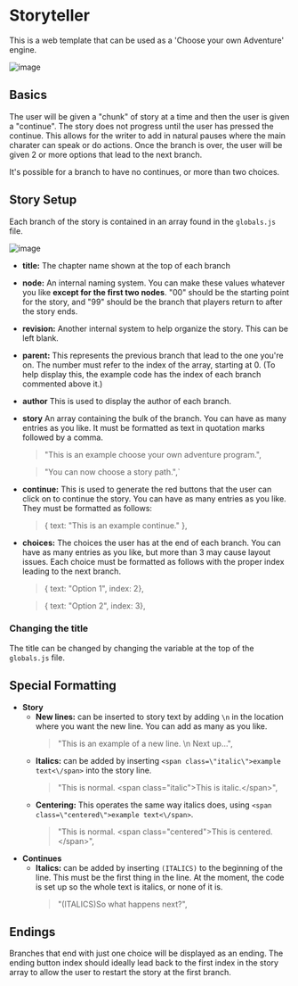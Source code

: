 # Storyteller

This is a web template that can be used as a 'Choose your own Adventure' engine. 

![image](https://github.com/GavinBuckley/Storyteller/assets/31485432/17ee4780-7ce4-407e-b693-9f2ed5028564)

## Basics

The user will be given a "chunk" of story at a time and then the user is given a "continue". The story does not progress until the user has pressed the continue. This allows for the writer to add in natural pauses where the main charater can speak or do actions. Once the branch is over, the user will be given 2 or more options that lead to the next branch. 

It's possible for a branch to have no continues, or more than two choices. 

## Story Setup
Each branch of the story is contained in an array found in the `globals.js` file.

![image](https://github.com/GavinBuckley/Storyteller/assets/31485432/d4039e9b-9ae4-4b24-8501-b3fc7ad4442d)

* **title:** The chapter name shown at the top of each branch
* **node:** An internal naming system. You can make these values whatever you like **except for the first two nodes**. "00" should be the starting point for the story, and "99" should be the branch that players return to after the story ends.
* **revision:** Another internal system to help organize the story. This can be left blank.
* **parent:** This represents the previous branch that lead to the one you're on. The number must refer to the index of the array, starting at 0. (To help display this, the example code has the index of each branch commented above it.)
* **author** This is used to display the author of each branch.
* **story** An array containing the bulk of the branch. You can have as many entries as you like. It must be formatted as text in quotation marks followed by a comma.
  >  "This is an example choose your own adventure program.",

  >  "You can now choose a story path.",`
* **continue:** This is used to generate the red buttons that the user can click on to continue the story. You can have as many entries as you like. They must be formatted as follows:
  >{ text: "This is an example continue." },
* **choices:** The choices the user has at the end of each branch. You can have as many entries as you like, but more than 3 may cause layout issues. Each choice must be formatted as follows with the proper index leading to the next branch.
  >{ text: "Option 1", index: 2},
  
  >{ text: "Option 2", index: 3},

### Changing the title
The title can be changed by changing the variable at the top of the `globals.js` file. 


## Special Formatting

* **Story**
  * **New lines:** can be inserted to story text by adding `\n` in the location where you want the new line. You can add as many as you like. 
    > "This is an example of a new line. \n Next up...",
  * **Italics:** can be added by inserting `<span class=\"italic\">example text<\/span>` into the story line.
    > "This is normal. <span class=\"italic\">This is italic.<\/span>",
  * **Centering:** This operates the same way italics does, using `<span class=\"centered\">example text<\/span>`.
    > "This is normal. <span class=\"centered\">This is centered.<\/span>",
* **Continues**
  * **Italics:** can be added by inserting `(ITALICS)` to the beginning of the line. This must be the first thing in the line. At the moment, the code is set up so the whole text is italics, or none of it is.
    > "(ITALICS)So what happens next?",

## Endings

Branches that end with just one choice will be displayed as an ending. The ending button index should ideally lead back to the first index in the story array to allow the user to restart the story at the first branch.  
